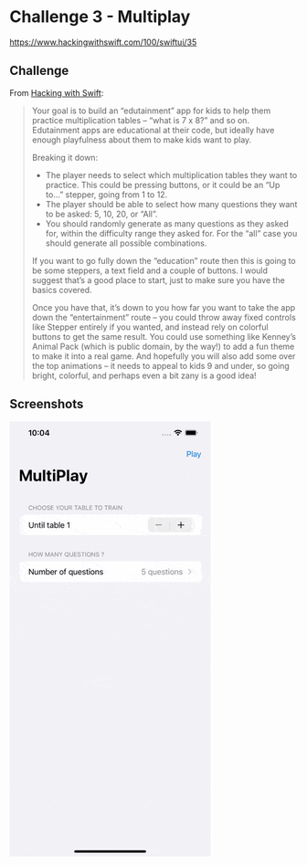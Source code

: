 # Challenge 3 - Multiplay

https://www.hackingwithswift.com/100/swiftui/35

## Challenge

From [Hacking with Swift](https://www.hackingwithswift.com/guide/ios-swiftui/3/3/challenge):
>Your goal is to build an “edutainment” app for kids to help them practice multiplication tables – “what is 7 x 8?” and so on. Edutainment apps are educational at their code, but ideally have enough playfulness about them to make kids want to play.
>
>Breaking it down:
>
>- The player needs to select which multiplication tables they want to practice. This could be pressing buttons, or it could be an “Up to…” stepper, going from 1 to 12.
>- The player should be able to select how many questions they want to be asked: 5, 10, 20, or “All”.
>- You should randomly generate as many questions as they asked for, within the difficulty range they asked for. For the “all” case you should generate all possible combinations.
>
>If you want to go fully down the “education” route then this is going to be some steppers, a text field and a couple of buttons. I would suggest that’s a good place to start, just to make sure you have the basics covered.
>
>Once you have that, it’s down to you how far you want to take the app down the “entertainment” route – you could throw away fixed controls like Stepper entirely if you wanted, and instead rely on colorful buttons to get the same result. You could use something like Kenney’s Animal Pack (which is public domain, by the way!) to add a fun theme to make it into a real game. And hopefully you will also add some over the top animations – it needs to appeal to kids 9 and under, so going bright, colorful, and perhaps even a bit zany is a good idea!

## Screenshots

![Screenshot](Screenshot/challenge3.gif)

